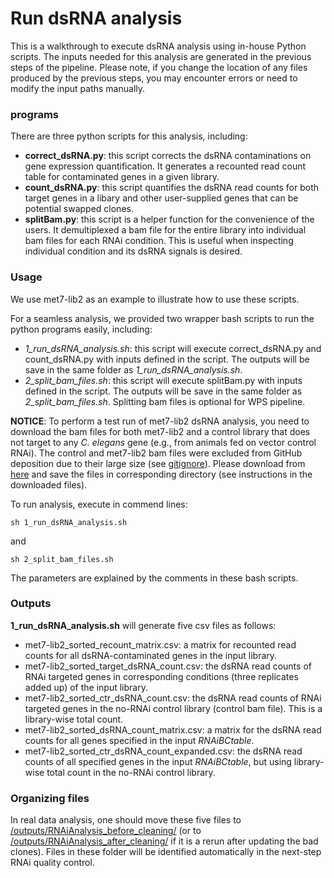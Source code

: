 # Run dsRNA analysis
This is a walkthrough to execute dsRNA analysis using in-house Python scripts. The inputs needed for this analysis are generated in the previous steps of the pipeline. Please note, if you change the location of any files produced by the previous steps, you may encounter errors or need to modify the input paths manually.

### programs
There are three python scripts for this analysis, including:
* **correct_dsRNA.py**: this script corrects the dsRNA contaminations on gene expression quantification. It generates a recounted read count table for contaminated genes in a given library. 
* **count_dsRNA.py**: this script quantifies the dsRNA read counts for both target genes in a libary and other user-supplied genes that can be potential swapped clones.
* **splitBam.py**: this script is a helper function for the convenience of the users. It demultiplexed a bam file for the entire library into individual bam files for each RNAi condition. This is useful when inspecting individual condition and its dsRNA signals is desired. 

### Usage
We use met7-lib2 as an example to illustrate how to use these scripts. 

For a seamless analysis, we provided two wrapper bash scripts to run the python programs easily, including:
* _1_run_dsRNA_analysis.sh_: this script will execute correct_dsRNA.py and count_dsRNA.py with inputs defined in the script. The outputs will be save in the same folder as _1_run_dsRNA_analysis.sh_.
* _2_split_bam_files.sh_: this script will execute splitBam.py with inputs defined in the script. The outputs will be save in the same folder as _2_split_bam_files.sh_. Splitting bam files is optional for WPS pipeline.

__NOTICE__: To perform a test run of met7-lib2 dsRNA analysis, you need to download the bam files for both met7-lib2 and a control library that does not target to any _C. elegans_ gene (e.g., from animals fed on vector control RNAi). The control and met7-lib2 bam files were excluded from GitHub deposition due to their large size (see [gitignore](./../../.gitignore)). Please download from [here](https://wormflux.umassmed.edu/download.php) and save the files in corresponding directory (see instructions in the downloaded files).

To run analysis, execute in commend lines:
```
sh 1_run_dsRNA_analysis.sh
```
and
```
sh 2_split_bam_files.sh
```
The parameters are explained by the comments in these bash scripts. 

### Outputs
**1_run_dsRNA_analysis.sh** will generate five csv files as follows:
* met7-lib2_sorted_recount_matrix.csv: a matrix for recounted read counts for all dsRNA-contaminated genes in the input library.
* met7-lib2_sorted_target_dsRNA_count.csv: the dsRNA read counts of RNAi targeted genes in corresponding conditions (three replicates added up) of the input library.
* met7-lib2_sorted_ctr_dsRNA_count.csv: the dsRNA read counts of RNAi targeted genes in the no-RNAi control library (control bam file). This is a library-wise total count. 
* met7-lib2_sorted_dsRNA_count_matrix.csv: a matrix for the dsRNA read counts for all genes specified in the input _RNAiBCtable_.
* met7-lib2_sorted_ctr_dsRNA_count_expanded.csv: the dsRNA read counts of all specified genes in the input _RNAiBCtable_, but using library-wise total count in the no-RNAi control library.

### Organizing files
In real data analysis, one should move these five files to [/outputs/RNAiAnalysis_before_cleaning/](/outputs/RNAiAnalysis_before_cleaning/) (or to [/outputs/RNAiAnalysis_after_cleaning/](/outputs/RNAiAnalysis_after_cleaning/) if it is a rerun after updating the bad clones). Files in these folder will be identified automatically in the next-step RNAi quality control. 

